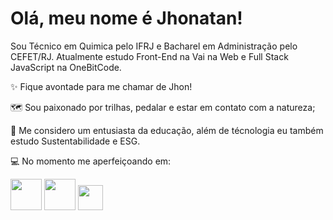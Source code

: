 <h1> Olá, meu nome é Jhonatan! </h1>

Sou Técnico em Quimica pelo IFRJ e Bacharel em Administração pelo CEFET/RJ. Atualmente estudo Front-End na Vai na Web e Full Stack JavaScript na OneBitCode.

✨ Fique avontade para me chamar de Jhon!

🗺️ Sou paixonado por trilhas, pedalar e estar em contato com a natureza;

🌱 Me considero um entusiasta da educação, além de técnologia eu também estudo Sustentabilidade e ESG.

💻 No momento me aperfeiçoando em:

<img width='50' height='50' src="https://cdn.jsdelivr.net/gh/devicons/devicon/icons/html5/html5-original-wordmark.svg" /> <img width='50' height='50' src= "https://cdn.jsdelivr.net/gh/devicons/devicon/icons/css3/css3-original-wordmark.svg" /> <img width='40' height='40' src="https://cdn.jsdelivr.net/gh/devicons/devicon/icons/javascript/javascript-original.svg" />




  
